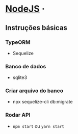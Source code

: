 # [NodeJS](https://nodejs.org/) &middot; 

## Instruções básicas

### TypeORM
- Sequelize

### Banco de dados 
- sqlite3

### Criar arquivo do banco 
- npx sequelize-cli db:migrate

### Rodar API
- ```npm start``` ou ```yarn start```

